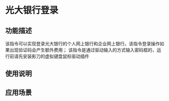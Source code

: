 # 光大银行登录
## 功能描述
该指令可以实现登录光大银行的个人网上银行和企业网上银行。该指令登录操作如果出现验证码会产生额外费用；
该指令是通过驱动输入的方式输入密码框的，运行前请先安装影刀的虚拟键盘鼠标驱动插件
## 使用说明
## 应用场景
